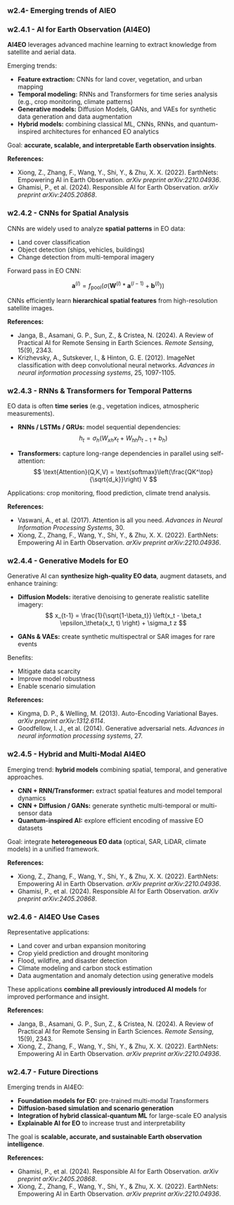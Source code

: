 <!-- .slide: data-background="#ffffffff" -->

<section data-transition="none">

### w2.4- Emerging trends of AIEO

</section>

<!-- ============================================================================ -->

<section data-transition="none">

### w2.4.1 - AI for Earth Observation (AI4EO) <!-- .element: class="r-fit-text" -->

**AI4EO** leverages advanced machine learning to extract knowledge from satellite and aerial data.

Emerging trends:
- **Feature extraction:** CNNs for land cover, vegetation, and urban mapping  
- **Temporal modeling:** RNNs and Transformers for time series analysis (e.g., crop monitoring, climate patterns)  
- **Generative models:** Diffusion Models, GANs, and VAEs for synthetic data generation and data augmentation  
- **Hybrid models:** combining classical ML, CNNs, RNNs, and quantum-inspired architectures for enhanced EO analytics

Goal: **accurate, scalable, and interpretable Earth observation insights**.

**References:**
- Xiong, Z., Zhang, F., Wang, Y., Shi, Y., & Zhu, X. X. (2022). EarthNets: Empowering AI in Earth Observation. *arXiv preprint arXiv:2210.04936*.  
- Ghamisi, P., et al. (2024). Responsible AI for Earth Observation. *arXiv preprint arXiv:2405.20868*.  

</section>

<!-- ============================================================================ -->

<section data-transition="none">

### w2.4.2 - CNNs for Spatial Analysis <!-- .element: class="r-fit-text" -->

CNNs are widely used to analyze **spatial patterns** in EO data:

- Land cover classification  
- Object detection (ships, vehicles, buildings)  
- Change detection from multi-temporal imagery  

Forward pass in EO CNN:

$$
\mathbf{a}^{(l)} = f_\text{pool}\big(\sigma(\mathbf{W}^{(l)} * \mathbf{a}^{(l-1)} + \mathbf{b}^{(l)})\big)
$$

CNNs efficiently learn **hierarchical spatial features** from high-resolution satellite images.

**References:**
- Janga, B., Asamani, G. P., Sun, Z., & Cristea, N. (2024). A Review of Practical AI for Remote Sensing in Earth Sciences. *Remote Sensing*, 15(9), 2343.  
- Krizhevsky, A., Sutskever, I., & Hinton, G. E. (2012). ImageNet classification with deep convolutional neural networks. *Advances in neural information processing systems*, 25, 1097-1105.  

</section>

<!-- ============================================================================ -->

<section data-transition="none">

### w2.4.3 - RNNs & Transformers for Temporal Patterns <!-- .element: class="r-fit-text" -->

EO data is often **time series** (e.g., vegetation indices, atmospheric measurements).

- **RNNs / LSTMs / GRUs:** model sequential dependencies:
$$
h_t = \sigma_h(W_{xh} x_t + W_{hh} h_{t-1} + b_h)
$$

- **Transformers:** capture long-range dependencies in parallel using self-attention:
$$
\text{Attention}(Q,K,V) = \text{softmax}\left(\frac{QK^\top}{\sqrt{d_k}}\right) V
$$

Applications: crop monitoring, flood prediction, climate trend analysis.

**References:**
- Vaswani, A., et al. (2017). Attention is all you need. *Advances in Neural Information Processing Systems*, 30.  
- Xiong, Z., Zhang, F., Wang, Y., Shi, Y., & Zhu, X. X. (2022). EarthNets: Empowering AI in Earth Observation. *arXiv preprint arXiv:2210.04936*.  

</section>

<!-- ============================================================================ -->

<section data-transition="none">

### w2.4.4 - Generative Models for EO <!-- .element: class="r-fit-text" -->

Generative AI can **synthesize high-quality EO data**, augment datasets, and enhance training:

- **Diffusion Models:** iterative denoising to generate realistic satellite imagery:
$$
x_{t-1} = \frac{1}{\sqrt{1-\beta_t}} \left(x_t - \beta_t \epsilon_\theta(x_t, t) \right) + \sigma_t z
$$

- **GANs & VAEs:** create synthetic multispectral or SAR images for rare events

Benefits:
- Mitigate data scarcity  
- Improve model robustness  
- Enable scenario simulation

**References:**
- Kingma, D. P., & Welling, M. (2013). Auto-Encoding Variational Bayes. *arXiv preprint arXiv:1312.6114*.  
- Goodfellow, I. J., et al. (2014). Generative adversarial nets. *Advances in neural information processing systems*, 27.  

</section>

<!-- ============================================================================ -->

<section data-transition="none">

### w2.4.5 - Hybrid and Multi-Modal AI4EO <!-- .element: class="r-fit-text" -->

Emerging trend: **hybrid models** combining spatial, temporal, and generative approaches.

- **CNN + RNN/Transformer:** extract spatial features and model temporal dynamics  
- **CNN + Diffusion / GANs:** generate synthetic multi-temporal or multi-sensor data  
- **Quantum-inspired AI:** explore efficient encoding of massive EO datasets  

Goal: integrate **heterogeneous EO data** (optical, SAR, LiDAR, climate models) in a unified framework.

**References:**
- Xiong, Z., Zhang, F., Wang, Y., Shi, Y., & Zhu, X. X. (2022). EarthNets: Empowering AI in Earth Observation. *arXiv preprint arXiv:2210.04936*.  
- Ghamisi, P., et al. (2024). Responsible AI for Earth Observation. *arXiv preprint arXiv:2405.20868*.  

</section>

<!-- ============================================================================ -->

<section data-transition="none">

### w2.4.6 - AI4EO Use Cases <!-- .element: class="r-fit-text" -->

Representative applications:

- Land cover and urban expansion monitoring  
- Crop yield prediction and drought monitoring  
- Flood, wildfire, and disaster detection  
- Climate modeling and carbon stock estimation  
- Data augmentation and anomaly detection using generative models

These applications **combine all previously introduced AI models** for improved performance and insight.

**References:**
- Janga, B., Asamani, G. P., Sun, Z., & Cristea, N. (2024). A Review of Practical AI for Remote Sensing in Earth Sciences. *Remote Sensing*, 15(9), 2343.  
- Xiong, Z., Zhang, F., Wang, Y., Shi, Y., & Zhu, X. X. (2022). EarthNets: Empowering AI in Earth Observation. *arXiv preprint arXiv:2210.04936*.  

</section>

<!-- ============================================================================ -->

<section data-transition="none">

### w2.4.7 - Future Directions <!-- .element: class="r-fit-text" -->

Emerging trends in AI4EO:

- **Foundation models for EO:** pre-trained multi-modal Transformers  
- **Diffusion-based simulation and scenario generation**  
- **Integration of hybrid classical-quantum ML** for large-scale EO analysis  
- **Explainable AI for EO** to increase trust and interpretability  

The goal is **scalable, accurate, and sustainable Earth observation intelligence**.

**References:**
- Ghamisi, P., et al. (2024). Responsible AI for Earth Observation. *arXiv preprint arXiv:2405.20868*.  
- Xiong, Z., Zhang, F., Wang, Y., Shi, Y., & Zhu, X. X. (2022). EarthNets: Empowering AI in Earth Observation. *arXiv preprint arXiv:2210.04936*.  

</section>
